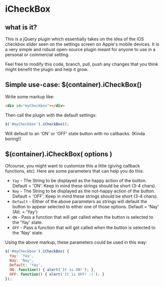 iCheckBox
=========

## what is it?

This is a jQuery plugin which essentially takes on the idea of the iOS checkbox slider seen on the settings screen on 
Apple's mobile devices. It is a very simple and robust open-source plugin meant for anyone to use in a personal or commercial 
setting.

Feel free to modify this code, branch, pull, push any changes that you think might benefit the plugin and help it grow.

## Simple use-case: $(container).iCheckBox()

Write some markup like:

```html
<div id="myCheckbox"></div>
```

Then call the plugin with the default settings:

```js
$('#myCheckbox').iCheckBox();
```

Will default to an 'ON' or 'OFF' state button with no callbacks. (Kinda boring!)

## $(container).iCheckBox( options )

Ofcourse, you might want to customize this a little (giving callback functions, etc). Here are some parameters
that can help you do this:


* `Yay`            - The String to be displayed as the happy action of the button. Default = 'ON'. 
                     Keep in mind these strings should be short (3-4 chars).
* `Nay`            - The String to be displayed as the not-happy action of the button. Default = 'OFF'.
                     Keep in mind these strings should be short (3-4 chars).
* `Default`        - Either of the above parameters as strings will default the button to appear selected to either
                     one of those options. Default = 'Nay' (Alt. = 'Yay')
* `ON`             - Pass a function that will get called when the button is selected to the 'Yay' state.
* `OFF`            - Pass a function that will get called when the button is selected to the 'Nay' state.

Using the above markup, these parameters could be used in this way:

```js
$('#myCheckbox').iCheckBox( {
  Yay: 'Yay',
  Nay: 'Nay',
  Default: 'Yay',
  ON: function() { alert('It is ON!'); },
  OFF: function() { alert('It is OFF! :('); }
});
```



